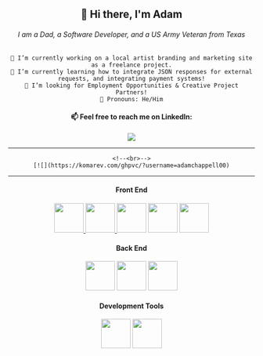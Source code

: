 <div align="center">

## 👋 Hi there, I'm Adam
	
###### I am a Dad, a Software Developer, and a US Army Veteran from Texas

  	🔭 I’m currently working on a local artist branding and marketing site as a freelance project.
  	🌱 I’m currently learning how to integrate JSON responses for external requests, and integrating payment systems!
  	👯 I’m looking for Employment Opportunities & Creative Project Partners!
  	🤠 Pronouns: He/Him
				

	
<h4> 📫 Feel free to reach me on LinkedIn: </h4>
	<a href="https://www.linkedin.com/in/adamschappell" rel="nofollow">
	<img src="https://img.shields.io/badge/linkedin-%230077B5.svg?style=for-the-badge&logo=linkedin&logoColor=white">
	</a>
<br>
<hr>
	
<!--[![Adam's GitHub stats](https://github-readme-stats.vercel.app/api?username=damchappell00&show_icons=true&theme=cobalt)](https://github.com/anuraghazra/github-readme-stats)-->
	<!--<br>-->
	[![](https://komarev.com/ghpvc/?username=adamchappell00)
<hr>
	<h4> Front End </h4>
	<a href="https://www.w3.org/html/"> <img src="https://cdn.jsdelivr.net/gh/devicons/devicon/icons/html5/html5-original.svg" height="60" width="60"/> </a>
	<a href="https://www.w3schools.com/css/"><img src="https://cdn.jsdelivr.net/gh/devicons/devicon/icons/css3/css3-original.svg" height="60" width="60" /> </a>
	<a href="https://developer.mozilla.org/en-US/docs/Web/JavaScript"><img src="https://cdn.jsdelivr.net/gh/devicons/devicon/icons/javascript/javascript-original.svg" height="60" width="60"/></a>
	<a href="https://jquery.com/"><img src="https://cdn.jsdelivr.net/gh/devicons/devicon/icons/jquery/jquery-original.svg"  height="60" width="60"/></a>
	<a href="https://getbootstrap.com/"><img src="https://cdn.jsdelivr.net/gh/devicons/devicon/icons/bootstrap/bootstrap-original.svg" height="60" width="60" /></a>
	<h4> Back End </h4> 
	<a href="https://dev.java/"><img src="https://cdn.jsdelivr.net/gh/devicons/devicon/icons/java/java-original.svg" height="60" width="60"/></a>
	<a href="https://www.mysql.com/"><img src="https://cdn.jsdelivr.net/gh/devicons/devicon/icons/mysql/mysql-original-wordmark.svg" height="60" width="60"/></a>
	<a href="https://spring.io/"><img src="https://cdn.jsdelivr.net/gh/devicons/devicon/icons/spring/spring-original.svg" height="60" width="60"/></a>
	<h4> Development Tools </h4> 
	<a href="https://git-scm.com/"><img src="https://cdn.jsdelivr.net/gh/devicons/devicon/icons/git/git-original.svg" height="60" width="60"/></a>
	<a href="https://jasmine.github.io/"><img src="https://cdn.jsdelivr.net/gh/devicons/devicon/icons/jasmine/jasmine-plain.svg" height="60" width="60"/></a>


</div>

